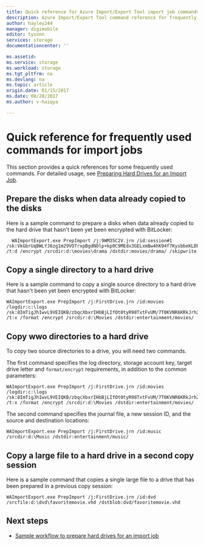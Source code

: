 ```yaml
---
title: Quick reference for Azure Import/Export Tool import job commands - v1 | Azure
description: Azure Import/Export Tool command reference for frequently used import job commands. This refers to v1 of the Import/Export Tool.
author: hayley244
manager: digimobile
editor: tysonn
services: storage
documentationcenter: ''

ms.assetid:
ms.service: storage
ms.workload: storage
ms.tgt_pltfrm: na
ms.devlang: na
ms.topic: article
origin.date: 01/15/2017
ms.date: 08/28/2017
ms.author: v-haiqya

---
```


# Quick reference for frequently used commands for import jobs
This section provides a quick references for some frequently used commands. For detailed usage, see [Preparing Hard Drives for an Import Job](../storage-import-export-tool-preparing-hard-drives-import-v1.md).  

## Prepare the disks when data already copied to the disks
 Here is a sample command to prepare a disks when data already copied to the hard drive that hasn't been yet been encrypted with BitLocker:  

```  
  WAImportExport.exe PrepImport /j:9WM35C2V.jrn /id:session#1 /sk:VkGbrUqBWLYJ6zg1m29VOTrxpBgdNOlp+kp0C9MEdx3GELxmBw4hK94f7KysbbeKLDksg7VoN1W/a5UuM2zNgQ== /t:d /encrypt /srcdir:d:\movies\drama /dstdir:movies/drama/ /skipwrite
```    

## Copy a single directory to a hard drive  
 Here is a sample command to copy a single source directory to a hard drive that hasn't been yet been encrypted with BitLocker:  

```  
WAImportExport.exe PrepImport /j:FirstDrive.jrn /id:movies /logdir:c:\logs /sk:8ImTigJhIwvL9VEIQKB/zbqcXbxrIHbBjLIfOt0tyR98TxtFvUM/7T0KVNR6KRkJrh26u5I8hTxTLM2O1aDVqg== /t:x /format /encrypt /srcdir:d:\Movies /dstdir:entertainment/movies/  
```  

## Copy wwo directories to a hard drive  
 To copy two source directories to a drive, you will need two commands.  

 The first command specifies the log directory, storage account key, target drive letter and `format/encrypt` requirements, in addition to the common parameters:  

```  
WAImportExport.exe PrepImport /j:FirstDrive.jrn /id:movies /logdir:c:\logs /sk:8ImTigJhIwvL9VEIQKB/zbqcXbxrIHbBjLIfOt0tyR98TxtFvUM/7T0KVNR6KRkJrh26u5I8hTxTLM2O1aDVqg== /t:x /format /encrypt /srcdir:d:\Movies /dstdir:entertainment/movies/  
```  

 The second command specifies the journal file, a new session ID, and the source and destination locations:  

```  
WAImportExport.exe PrepImport /j:FirstDrive.jrn /id:music /srcdir:d:\Music /dstdir:entertainment/music/  
```  

## Copy a large file to a hard drive in a second copy session  
 Here is a sample command that copies a single large file to a drive that has been prepared in a previous copy session:  

```  
WAImportExport.exe PrepImport /j:FirstDrive.jrn /id:dvd /srcfile:d:\dvd\favoritemovie.vhd /dstblob:dvd/favoritemovie.vhd  
```  

## Next steps

* [Sample workflow to prepare hard drives for an import job](storage-import-export-tool-sample-preparing-hard-drives-import-job-workflow-v1.md)
<!--Update_Description: update link -->